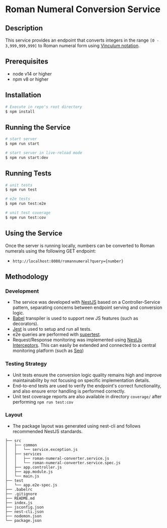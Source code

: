# Roman Numeral Conversion Service


## Description
This service provides an endpoint that converts integers in the range `[0 - 3,999,999,999]` to Roman numeral form using
[Vinculum notation](https://en.wikipedia.org/wiki/Roman_numerals#Vinculum). 


## Prerequisites
- node v14 or higher
- npm v8 or higher


## Installation

```bash
# Execute in repo's root directory
$ npm install
```

## Running the Service

```bash
# start server
$ npm run start

# start server in live-reload mode
$ npm run start:dev
```

## Running Tests

```bash
# unit tests
$ npm run test

# e2e tests
$ npm run test:e2e

# unit test coverage
$ npm run test:cov
```


## Using the Service
Once the server is running locally, numbers can be converted to Roman numerals using the following GET endpoint:
- `http://localhost:8080/romannumeral?query={number}`


## Methodology

### Development
- The service was developed with [NestJS](https://nestjs.com/) based on a
Controller-Service pattern, separating concerns between endpoint serving and conversion logic.
- [Babel](https://babeljs.io/) transpiler is used to support new JS features (such as decorators).
- [Jest](https://jestjs.io/) is used to setup and run all tests.
- e2e queries are performed with [supertest](https://www.npmjs.com/package/supertest).
- Request/Response monitoring was implemented using [NestJs Interceptors](https://docs.nestjs.com/interceptors). This can easily be extended and connected to a central monitoring platform (such as [Seq](https://datalust.co/seq)) 

### Testing Strategy
- Unit tests ensure the conversion logic quality remains high and improve maintainability 
by not focusing on specific implementation details.
- End-to-end tests are used to verify the endpoint's correct functionality, and also ensure error
handling is performed correctly.
- Unit test coverage reports are also available in directory `coverage/` after performing `npm run test:cov`

### Layout
- The package layout was generated using nest-cli and follows recommended NestJS standards.
```
├── src
│   ├── common
│   │   └── service.exception.js
│   ├── services
│   │   ├── roman-numeral-converter.service.js
│   │   └── roman-numeral-converter.service.spec.js
│   ├── app.controller.js
│   ├── app.module.js
│   └── main.js
├── test
│   └── app.e2e-spec.js
├── .babelrc
├── .gitignore
├── README.md
├── index.js
├── jsconfig.json
├── nest-cli.json
├── nodemon.json
└── package.json
```